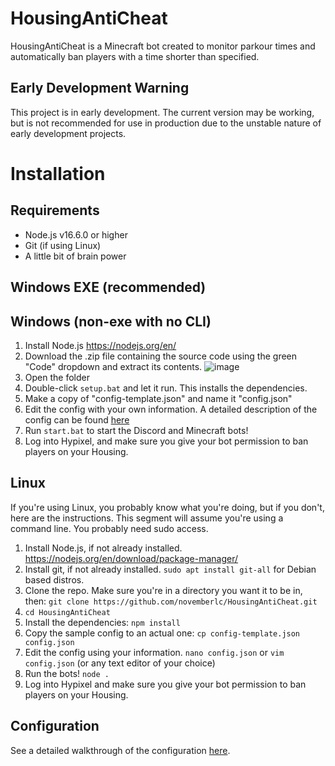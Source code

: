 # HousingAntiCheat
HousingAntiCheat is a Minecraft bot created to monitor parkour times and automatically ban players with a time shorter than specified.

## Early Development Warning
This project is in early development. The current version may be working, but is not recommended for use in production due to the unstable nature of early development projects.

# Installation
## Requirements

 - Node.js v16.6.0 or higher
 - Git (if using Linux)
 - A little bit of brain power

## Windows EXE (recommended)

## Windows (non-exe with no CLI)
1. Install Node.js https://nodejs.org/en/
2. Download the .zip file containing the source code using the green "Code" dropdown and extract its contents.
![image](https://cdn.unchld.me/img/12xne.png)
3. Open the folder
4. Double-click `setup.bat` and let it run. This installs the dependencies.
7. Make a copy of "config-template.json" and name it "config.json"
8. Edit the config with your own information. A detailed description of the config can be found [here](https://github.com/novemberlc/HousingAntiCheat/wiki/Configuration)
9. Run `start.bat` to start the Discord and Minecraft bots!
10. Log into Hypixel, and make sure you give your bot permission to ban players on your Housing.

## Linux
If you're using Linux, you probably know what you're doing, but if you don't, here are the instructions. This segment will assume you're using a command line. You probably need sudo access.
 1. Install Node.js, if not already installed. https://nodejs.org/en/download/package-manager/
 2. Install git, if not already installed. `sudo apt install git-all` for Debian based distros.
 3. Clone the repo. Make sure you're in a directory you want it to be in, then: `git clone https://github.com/novemberlc/HousingAntiCheat.git`
 4. `cd HousingAntiCheat`
 5. Install the dependencies: `npm install`
 6. Copy the sample config to an actual one: `cp config-template.json config.json`
 7. Edit the config using your information. `nano config.json` or `vim config.json` (or any text editor of your choice)
 8. Run the bots! `node .`
 9. Log into Hypixel and make sure you give your bot permission to ban players on your Housing.

## Configuration
See a detailed walkthrough of the configuration [here](https://github.com/novemberlc/HousingAntiCheat/wiki/Configuration).

